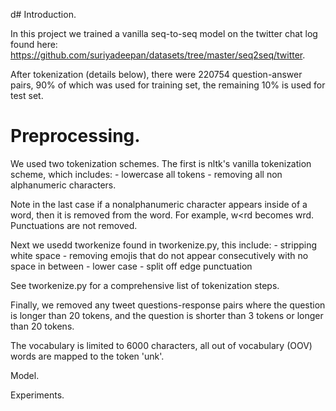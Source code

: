 d# Introduction.

In this project we trained a vanilla seq-to-seq model on the twitter chat log found here:
https://github.com/suriyadeepan/datasets/tree/master/seq2seq/twitter. 

After tokenization (details below), there were 220754 question-answer pairs, 90% of which was used for training set,
the remaining 10% is used for test set.

# Preprocessing.

We used two tokenization schemes. The first is nltk's vanilla tokenization scheme, which includes:
	- lowercase all tokens
	- removing all non alphanumeric characters.

Note in the last case if a nonalphanumeric character appears inside of a word, then it is removed from the word. For example, w<rd becomes wrd. Punctuations are not removed.


Next we usedd tworkenize found in tworkenize.py, this include:
	- stripping white space
	- removing emojis that do not appear consecutively with no space in between
	- lower case
	- split off edge punctuation

See tworkenize.py for a comprehensive list of tokenization steps. 

Finally, we removed any tweet questions-response pairs where the question is longer than 20 tokens, and the question is shorter than 3 tokens or longer than 20 tokens. 

The vocabulary is limited to 6000 characters, all out of vocabulary (OOV) words are mapped to the token 'unk'.

Model.




Experiments.